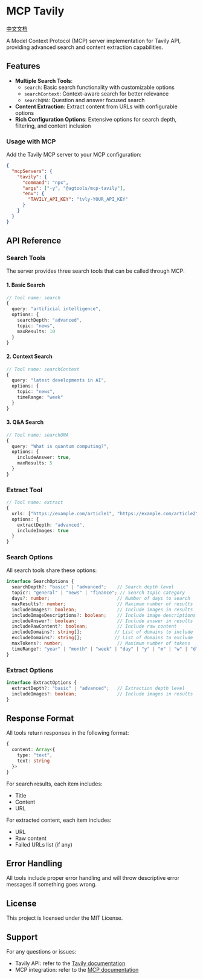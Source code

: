 # MCP Tavily

[中文文档](./readme.zh-CN.md)

A Model Context Protocol (MCP) server implementation for Tavily API, providing advanced search and content extraction capabilities.

## Features

- **Multiple Search Tools**:
  - `search`: Basic search functionality with customizable options
  - `searchContext`: Context-aware search for better relevance
  - `searchQNA`: Question and answer focused search
- **Content Extraction**: Extract content from URLs with configurable options
- **Rich Configuration Options**: Extensive options for search depth, filtering, and content inclusion


### Usage with MCP

Add the Tavily MCP server to your MCP configuration:

```json
{
  "mcpServers": {
    "tavily": {
      "command": "npx",
      "args": ["-y", "@agtools/mcp-tavily"],
      "env": {
        "TAVILY_API_KEY": "tvly-YOUR_API_KEY"
      }
    }
  }
}
```

## API Reference

### Search Tools

The server provides three search tools that can be called through MCP:

#### 1. Basic Search
```typescript
// Tool name: search
{
  query: "artificial intelligence",
  options: {
    searchDepth: "advanced",
    topic: "news",
    maxResults: 10
  }
}
```

#### 2. Context Search
```typescript
// Tool name: searchContext
{
  query: "latest developments in AI",
  options: {
    topic: "news",
    timeRange: "week"
  }
}
```

#### 3. Q&A Search
```typescript
// Tool name: searchQNA
{
  query: "What is quantum computing?",
  options: {
    includeAnswer: true,
    maxResults: 5
  }
}
```

### Extract Tool

```typescript
// Tool name: extract
{
  urls: ["https://example.com/article1", "https://example.com/article2"],
  options: {
    extractDepth: "advanced",
    includeImages: true
  }
}
```

### Search Options

All search tools share these options:

```typescript
interface SearchOptions {
  searchDepth?: "basic" | "advanced";    // Search depth level
  topic?: "general" | "news" | "finance"; // Search topic category
  days?: number;                         // Number of days to search
  maxResults?: number;                   // Maximum number of results
  includeImages?: boolean;               // Include images in results
  includeImageDescriptions?: boolean;    // Include image descriptions
  includeAnswer?: boolean;               // Include answer in results
  includeRawContent?: boolean;           // Include raw content
  includeDomains?: string[];            // List of domains to include
  excludeDomains?: string[];            // List of domains to exclude
  maxTokens?: number;                    // Maximum number of tokens
  timeRange?: "year" | "month" | "week" | "day" | "y" | "m" | "w" | "d"; // Time range for search
}
```

### Extract Options

```typescript
interface ExtractOptions {
  extractDepth?: "basic" | "advanced";   // Extraction depth level
  includeImages?: boolean;               // Include images in results
}
```

## Response Format

All tools return responses in the following format:

```typescript
{
  content: Array<{
    type: "text",
    text: string
  }>
}
```

For search results, each item includes:
- Title
- Content
- URL

For extracted content, each item includes:
- URL
- Raw content
- Failed URLs list (if any)

## Error Handling

All tools include proper error handling and will throw descriptive error messages if something goes wrong.

## License

This project is licensed under the MIT License.

## Support

For any questions or issues:
- Tavily API: refer to the [Tavily documentation](https://docs.tavily.com/)
- MCP integration: refer to the [MCP documentation](https://modelcontextprotocol.io//)